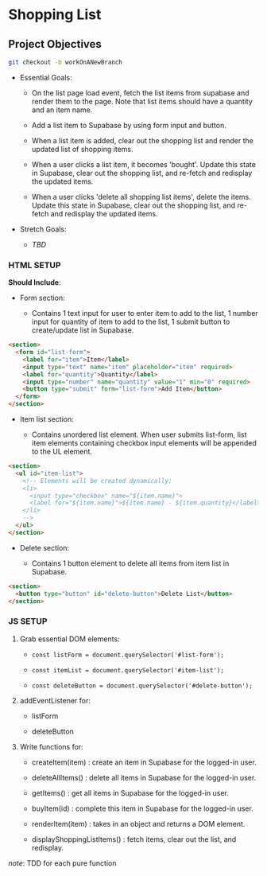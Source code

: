 # Shopping List

## Project Objectives

```zsh
git checkout -b workOnANewBranch
```

* Essential Goals:

  * On the list page load event, fetch the list items from supabase and render them to the page. Note that list items should have a quantity and an item name.

  * Add a list item to Supabase by using form input and button.

  * When a list item is added, clear out the shopping list and render the updated list of shopping items.

  * When a user clicks a list item, it becomes 'bought'. Update this state in Supabase, clear out the shopping list, and re-fetch and redisplay the updated items.

  * When a user clicks 'delete all shopping list items', delete the items. Update this state in Supabase, clear out the shopping list, and re-fetch and redisplay the updated items.

* Stretch Goals:

  * *TBD*

### HTML SETUP

**Should Include**:

* Form section:

  * Contains 1 text input for user to enter item to add to the list, 1 number input for quantity of item to add to the list, 1 submit button to create/update list in Supabase.

```html
<section>
  <form id="list-form">
    <label for="item">Item</label>
    <input type="text" name="item" placeholder="item" required>
    <label for="quantity">Quantity</label>
    <input type="number" name="quantity" value="1" min="0" required>
    <button type="submit" form="list-form">Add Item</button>
  </form>
</section>
```

* Item list section:

  * Contains unordered list element. When user submits list-form, list item elements containing checkbox input elements will be appended to the UL element.

```html
<section>
  <ul id="item-list">
    <!-- Elements will be created dynamically:
    <li>
      <input type="checkbox" name="${item.name}">
      <label for="${item.name}">${item.name} - ${item.quantity}</label>
    </li>
    -->
  </ul>
</section>
```

* Delete section:

  * Contains 1 button element to delete all items from item list in Supabase.

```html
<section>
  <button type="button" id="delete-button">Delete List</button>
</section>
```

### JS SETUP

1. Grab essential DOM elements:

    * `const listForm = document.querySelector('#list-form');`

    * `const itemList = document.querySelector('#item-list');`

    * `const deleteButton = document.querySelector('#delete-button');`

2. addEventListener for:

    * listForm

    * deleteButton

3. Write functions for:

    * createItem(item) : create an item in Supabase for the logged-in user.

    * deleteAllItems() : delete all items in Supabase for the logged-in user.

    * getItems() : get all items in Supabase for the logged-in user.

    * buyItem(id) : complete this item in Supabase for the logged-in user.

    * renderItem(item) : takes in an object and returns a DOM element.

    * displayShoppingListItems() : fetch items, clear out the list, and redisplay.

*note*: TDD for each pure function
